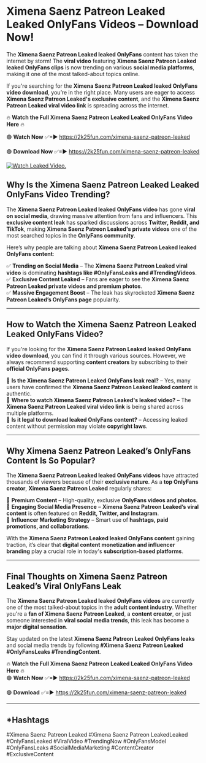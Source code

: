 # Ximena Saenz Patreon Leaked Leaked OnlyFans Videos – Download Now!

The **Ximena Saenz Patreon Leaked leaked OnlyFans** content has taken the internet by storm! The **viral video** featuring **Ximena Saenz Patreon Leaked leaked OnlyFans clips** is now trending on various **social media platforms**, making it one of the most talked-about topics online.  

If you're searching for the **Ximena Saenz Patreon Leaked leaked OnlyFans video download**, you’re in the right place. Many users are eager to access **Ximena Saenz Patreon Leaked's exclusive content**, and the **Ximena Saenz Patreon Leaked viral video link** is spreading across the internet.  

🔥 **Watch the Full Ximena Saenz Patreon Leaked Leaked OnlyFans Video Here** 🔥  

🟢 **Watch Now** ✅=► https://2k25fun.com/ximena-saenz-patreon-leaked

🟢 **Download Now** ✅=► https://2k25fun.com/ximena-saenz-patreon-leaked

[![Watch Leaked Video.](https://miro.medium.com/v2/resize:fit:828/format:webp/1*cilzJN44JGOrTw9NJCrNHA.gif "Watch Leaked Video")](https://2k25fun.com/ximena-saenz-patreon-leaked)

## **Why Is the Ximena Saenz Patreon Leaked Leaked OnlyFans Video Trending?**  

The **Ximena Saenz Patreon Leaked leaked OnlyFans video** has gone **viral on social media**, drawing massive attention from fans and influencers. This **exclusive content leak** has sparked discussions across **Twitter, Reddit, and TikTok**, making **Ximena Saenz Patreon Leaked's private videos** one of the most searched topics in the **OnlyFans community**.  

Here’s why people are talking about **Ximena Saenz Patreon Leaked leaked OnlyFans content**:  

✅ **Trending on Social Media** – The **Ximena Saenz Patreon Leaked viral video** is dominating **hashtags like #OnlyFansLeaks and #TrendingVideos**.  
✅ **Exclusive Content Leaked** – Fans are eager to see the **Ximena Saenz Patreon Leaked private videos and premium photos**.  
✅ **Massive Engagement Boost** – The leak has skyrocketed **Ximena Saenz Patreon Leaked’s OnlyFans page** popularity.  

---

## **How to Watch the Ximena Saenz Patreon Leaked Leaked OnlyFans Video?**  

If you're looking for the **Ximena Saenz Patreon Leaked leaked OnlyFans video download**, you can find it through various sources. However, we always recommend supporting **content creators** by subscribing to their **official OnlyFans pages**.  

🔹 **Is the Ximena Saenz Patreon Leaked OnlyFans leak real?** – Yes, many users have confirmed the **Ximena Saenz Patreon Leaked leaked content** is authentic.  
🔹 **Where to watch Ximena Saenz Patreon Leaked's leaked video?** – The **Ximena Saenz Patreon Leaked viral video link** is being shared across multiple platforms.  
🔹 **Is it legal to download leaked OnlyFans content?** – Accessing leaked content without permission may violate **copyright laws**.  

---

## **Why Ximena Saenz Patreon Leaked’s OnlyFans Content Is So Popular?**  

The **Ximena Saenz Patreon Leaked leaked OnlyFans videos** have attracted thousands of viewers because of their **exclusive nature**. As a **top OnlyFans creator**, **Ximena Saenz Patreon Leaked** regularly shares:  

📌 **Premium Content** – High-quality, exclusive **OnlyFans videos and photos**.  
📌 **Engaging Social Media Presence** – **Ximena Saenz Patreon Leaked’s viral content** is often featured on **Reddit, Twitter, and Instagram**.  
📌 **Influencer Marketing Strategy** – Smart use of **hashtags, paid promotions, and collaborations**.  

With the **Ximena Saenz Patreon Leaked leaked OnlyFans content** gaining traction, it’s clear that **digital content monetization and influencer branding** play a crucial role in today's **subscription-based platforms**.  

---

## **Final Thoughts on Ximena Saenz Patreon Leaked’s Viral OnlyFans Leak**  

The **Ximena Saenz Patreon Leaked leaked OnlyFans videos** are currently one of the most talked-about topics in the **adult content industry**. Whether you're a **fan of Ximena Saenz Patreon Leaked**, a **content creator**, or just someone interested in **viral social media trends**, this leak has become a **major digital sensation**.  

Stay updated on the latest **Ximena Saenz Patreon Leaked OnlyFans leaks** and social media trends by following **#Ximena Saenz Patreon Leaked #OnlyFansLeaks #TrendingContent**.  

🔥 **Watch the Full Ximena Saenz Patreon Leaked Leaked OnlyFans Video Here** 🔥  
🟢 **Watch Now** ✅=► https://2k25fun.com/ximena-saenz-patreon-leaked

🟢 **Download** ✅=► https://2k25fun.com/ximena-saenz-patreon-leaked

---

## *Hashtags
#Ximena Saenz Patreon Leaked #Ximena Saenz Patreon LeakedLeaked #OnlyFansLeaked #ViralVideo #TrendingNow #OnlyFansModel #OnlyFansLeaks #SocialMediaMarketing #ContentCreator #ExclusiveContent  